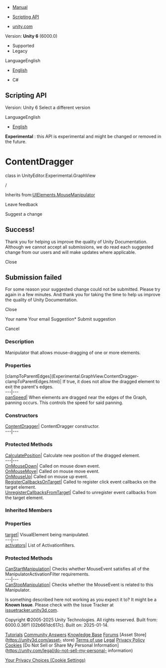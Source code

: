 [ ]()

  * [Manual](../Manual/index.html)
  * [Scripting API](../ScriptReference/index.html)

  * [unity.com](https://unity.com/)

Version: **Unity 6** (6000.0)

  * Supported
  * Legacy

LanguageEnglish

  * [English]()

  * C#

[ ](https://docs.unity3d.com)

## Scripting API

Version: Unity 6 Select a different version

LanguageEnglish

  * [English]()

**Experimental** : this API is experimental and might be changed or removed in
the future.

# ContentDragger

class in UnityEditor.Experimental.GraphView

/

Inherits from:[UIElements.MouseManipulator](UIElements.MouseManipulator.html)

Leave feedback

Suggest a change

## Success!

Thank you for helping us improve the quality of Unity Documentation. Although
we cannot accept all submissions, we do read each suggested change from our
users and will make updates where applicable.

Close

## Submission failed

For some reason your suggested change could not be submitted. Please <a>try
again</a> in a few minutes. And thank you for taking the time to help us
improve the quality of Unity Documentation.

Close

Your name Your email Suggestion* Submit suggestion

Cancel

[ ]()

### Description

Manipulator that allows mouse-dragging of one or more elements.

### Properties

[clampToParentEdges](Experimental.GraphView.ContentDragger-
clampToParentEdges.html)| If true, it does not allow the dragged element to
exit the parent's edges.  
---|---  
[panSpeed](Experimental.GraphView.ContentDragger-panSpeed.html)| When elements
are dragged near the edges of the Graph, panning occurs. This controls the
speed for said panning.  
  
### Constructors

[ContentDragger](Experimental.GraphView.ContentDragger-ctor.html)|
ContentDragger constructor.  
---|---  
  
### Protected Methods

[CalculatePosition](Experimental.GraphView.ContentDragger.CalculatePosition.html)|
Calculate new position of the dragged element.  
---|---  
[OnMouseDown](Experimental.GraphView.ContentDragger.OnMouseDown.html)| Called
on mouse down event.  
[OnMouseMove](Experimental.GraphView.ContentDragger.OnMouseMove.html)| Called
on mouse move event.  
[OnMouseUp](Experimental.GraphView.ContentDragger.OnMouseUp.html)| Called on
mouse up event.  
[RegisterCallbacksOnTarget](Experimental.GraphView.ContentDragger.RegisterCallbacksOnTarget.html)|
Called to register click event callbacks on the target element.  
[UnregisterCallbacksFromTarget](Experimental.GraphView.ContentDragger.UnregisterCallbacksFromTarget.html)|
Called to unregister event callbacks from the target element.  
  
### Inherited Members

### Properties

[target](UIElements.Manipulator-target.html)|  VisualElement being
manipulated.  
---|---  
[activators](UIElements.MouseManipulator-activators.html)|  List of
Activationfilters.  
  
### Protected Methods

[CanStartManipulation](UIElements.MouseManipulator.CanStartManipulation.html)|
Checks whether MouseEvent satisfies all of the ManipulatorActivationFilter
requirements.  
---|---  
[CanStopManipulation](UIElements.MouseManipulator.CanStopManipulation.html)|
Checks whether the MouseEvent is related to this Manipulator.  
  
Is something described here not working as you expect it to? It might be a
**Known Issue**. Please check with the Issue Tracker at
[issuetracker.unity3d.com](https://issuetracker.unity3d.com).

Copyright ©2005-2025 Unity Technologies. All rights reserved. Built from:
6000.0.36f1 (02b661dc617c). Built on: 2025-01-14.

[Tutorials](https://unity3d.com/learn) [Community
Answers](https://answers.unity3d.com) [Knowledge
Base](https://support.unity3d.com/hc/en-us)
[Forums](https://forum.unity3d.com) [Asset Store](https://unity3d.com/asset-
store) [Terms of use](https://docs.unity3d.com/Manual/TermsOfUse.html)
[Legal](https://unity.com/legal) [Privacy
Policy](https://unity.com/legal/privacy-policy)
[Cookies](https://unity.com/legal/cookie-policy) [Do Not Sell or Share My
Personal Information](https://unity.com/legal/do-not-sell-my-personal-
information)

[Your Privacy Choices (Cookie Settings)](javascript:void\(0\);)

